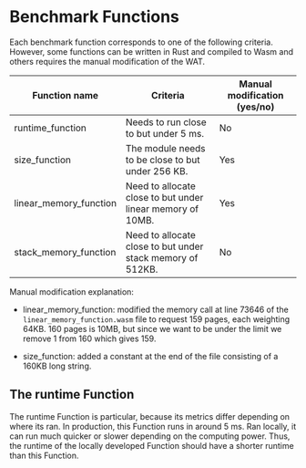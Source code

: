 # Benchmark Functions

Each benchmark function corresponds to one of the following criteria. However, some functions can be written in Rust and compiled to Wasm and others requires the manual modification of the WAT.

| Function name          | Criteria                                                   | Manual modification (yes/no) |
| ---------------------- | ---------------------------------------------------------- | ---------------------------- |
| runtime_function       | Needs to run close to but under 5 ms.                      | No                           |
| size_function          | The module needs to be close to but under 256 KB.          | Yes                          |
| linear_memory_function | Need to allocate close to but under linear memory of 10MB. | Yes                          |
| stack_memory_function  | Need to allocate close to but under stack memory of 512KB. | No                           |

Manual modification explanation:

- linear_memory_function: modified the memory call at line 73646 of the `linear_memory_function.wasm` file to request 159 pages, each weighting 64KB. 160 pages is 10MB, but since we want to be under the limit we remove 1 from 160 which gives 159.

- size_function: added a constant at the end of the file consisting of a 160KB long string.

## The runtime Function

The runtime Function is particular, because its metrics differ depending on where its ran. In production, this Function runs in around 5 ms. Ran locally, it can run much quicker or slower depending on the computing power. Thus, the runtime of the locally developed Function should have a shorter runtime than this Function.
